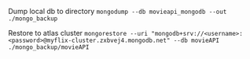 Dump local db to directory
`mongodump --db movieapi_mongodb --out ./mongo_backup`

Restore to atlas cluster
`mongorestore --uri "mongodb+srv://<username>:<password>@myflix-cluster.zxbvej4.mongodb.net" --db movieAPI ./mongo_backup/movieAPI`
